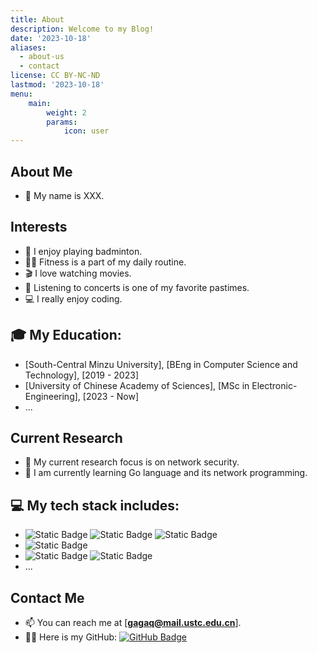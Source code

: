 ```yaml
---
title: About
description: Welcome to my Blog!
date: '2023-10-18'
aliases:
  - about-us
  - contact
license: CC BY-NC-ND
lastmod: '2023-10-18'
menu:
    main: 
        weight: 2
        params:
            icon: user
---
```


## About Me

- 👋 My name is XXX.

## Interests

- 🏸 I enjoy playing badminton.
- 🏋️‍♀️ Fitness is a part of my daily routine.
- 🎬 I love watching movies.
- 🎵 Listening to concerts is one of my favorite pastimes.
- 💻 I really enjoy coding.

## 🎓 My Education:

- [South-Central Minzu University], [BEng in Computer Science and Technology], [2019 - 2023]
- [University of Chinese Academy of Sciences], [MSc in Electronic-Engineering], [2023 - Now]
- ...

## Current Research

- 🎯 My current research focus is on network security.
- 📘 I am currently learning Go language and its network programming.


## 💻 My tech stack includes:

- ![Static Badge](https://img.shields.io/badge/python-black?style=flat&logo=python) ![Static Badge](https://img.shields.io/badge/flask-black?style=flat&logo=flask) ![Static Badge](https://img.shields.io/badge/django-black?style=flat&logo=django)
- ![Static Badge](https://img.shields.io/badge/Golang-blue?style=flat&logo=Golang)
- ![Static Badge](https://img.shields.io/badge/Java-red?style=flat) ![Static Badge](https://img.shields.io/badge/SSM-red?style=flat)
- ...

## Contact Me

- 📫 You can reach me at [**gagaq@mail.ustc.edu.cn**].
- 🐱‍💻 Here is my GitHub: [![GitHub Badge](https://img.shields.io/badge/-GitHub-black?style=flat&logo=github)](https://github.com/Anonymity-0)
